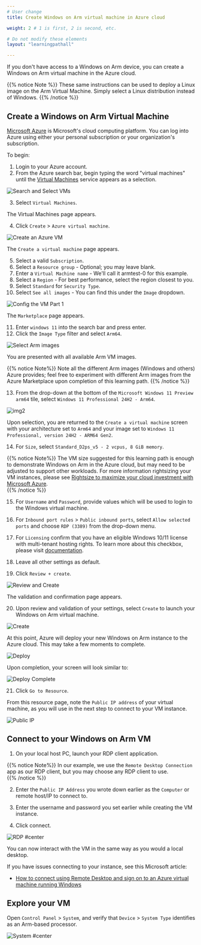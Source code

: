 ```yaml
---
# User change
title: Create Windows on Arm virtual machine in Azure cloud

weight: 2 # 1 is first, 2 is second, etc.

# Do not modify these elements
layout: "learningpathall"

---
```

If you don't have access to a Windows on Arm device, you can create a Windows on Arm virtual machine in the Azure cloud.

{{% notice Note %}}
These same instructions can be used to deploy a Linux image on the Arm Virtual Machine. Simply select a Linux distribution instead of Windows.
{{% /notice %}}

## Create a Windows on Arm Virtual Machine

[Microsoft Azure](https://portal.azure.com/#home) is Microsoft's cloud computing platform. You can log into Azure using either your personal subscription or your organization's subscription.

To begin:

1. Login to your Azure account.
2. From the Azure search bar, begin typing the word "virtual machines" until the [Virtual Machines](https://portal.azure.com/#view/HubsExtension/BrowseResource/resourceType/Microsoft.Compute%2FVirtualMachines) service appears as a selection. 

![Search and Select VMs](Images/search_and_click_vm.png)

3. Select `Virtual Machines`.

The Virtual Machines page appears.

4. Click `Create` > `Azure virtual machine`.

![Create an Azure VM](Images/click_create_vm.png)

The `Create a virtual machine` page appears.

5. Select a valid `Subscription`.
6. Select a `Resource group` - Optional; you may leave blank.
7. Enter a `Virtual Machine name` - We'll call it armtest-0 for this example.
8. Select a `Region` - For best performance, select the region closest to you.
9. Select `Standard` for `Security Type`.
10. Select `See all images` - You can find this under the `Image` dropdown.

![Config the VM Part 1](Images/config-vm-1.png)

The `Marketplace` page appears.

11. Enter `windows 11` into the search bar and press enter.
12. Click the `Image Type` filter and select `Arm64`.

![Select Arm images](Images/image_type.png)

You are  presented with all available Arm VM images.

{{% notice Note%}}
Note all the different Arm images (Windows and others) Azure provides; feel free to experiment with different Arm images from the Azure Marketplace upon completion of this learning path.
{{% /notice %}}

13. From the drop-down at the bottom of the `Microsoft Windows 11 Preview arm64` tile, select `Windows 11 Professional 24H2 - Arm64`.

![img2](Images/select_24h2.png)

Upon selection, you are returned to the `Create a virtual machine` screen with your architecture set to `Arm64` and your image set to `Windows 11 Professional, version 24H2 - ARM64 Gen2`.

14. For `Size`, select `Standard_D2ps_v5 - 2 vcpus, 8 GiB memory`.

{{% notice Note%}}
The VM size suggested for this learning path is enough to demonstrate Windows on Arm in the Azure cloud, but may need to be adjusted to support other workloads.  For more information rightsizing your VM instances, please see [Rightsize to maximize your cloud investment with Microsoft Azure](https://azure.microsoft.com/en-us/blog/rightsize-to-maximize-your-cloud-investment-with-microsoft-azure/).   
{{% /notice %}}

15. For `Username` and `Password`, provide values which will be used to login to the Windows virtual machine.

16. For `Inbound port rules` > `Public inbound ports`, select `Allow selected ports` and choose `RDP (3389)` from the drop-down menu.

17. For `Licensing` confirm that you have an eligible Windows 10/11 license with multi-tenant hosting rights. To learn more about this checkbox, please visit [documentation](https://learn.microsoft.com/en-us/azure/virtual-machines/windows/windows-desktop-multitenant-hosting-deployment).

18. Leave all other settings as default.

19. Click `Review + create`.

![Review and Create](Images/review_create.png)

The validation and confirmation page appears.

20. Upon review and validation of your settings, select `Create` to launch your Windows on Arm virtual machine.

![Create](Images/create.png)

At this point, Azure will deploy your new Windows on Arm instance to the Azure cloud.  This may take a few moments to complete.

![Deploy](Images/deploying.png)

Upon completion, your screen will look similar to:

![Deploy Complete](Images/deploy_complete.png)


21. Click `Go to Resource`.

From this resource page, note the `Public IP address` of your virtual machine, as you will use in the next step to connect to your VM instance. 


![Public IP](Images/public_ip.png)

## Connect to your Windows on Arm VM

1. On your local host PC, launch your RDP client application.

{{% notice Note%}}
In our example, we use the `Remote Desktop Connection` app as our RDP client, but you may choose any RDP client to use.   
{{% /notice %}}

2. Enter the `Public IP Address` you wrote down earlier as the `Computer` or remote host/IP to connect to.

3. Enter the username and password you set earlier while creating the VM instance.

4. Click connect.

![RDP #center](Images/rdp.png)

You can now interact with the VM in the same way as you would a local desktop.

If you have issues connecting to your instance, see this Microsoft article:
* [How to connect using Remote Desktop and sign on to an Azure virtual machine running Windows](https://learn.microsoft.com/en-us/azure/virtual-machines/windows/connect-rdp)

## Explore your VM

Open `Control Panel` > `System`, and verify that `Device` > `System Type` identifies as an Arm-based processor.

![System #center](Images/system.png)
